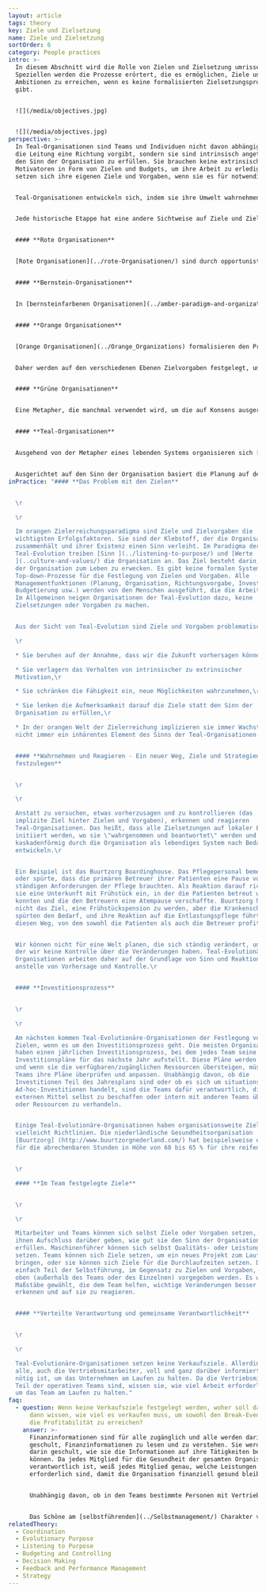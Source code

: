 ```yaml
---
layout: article
tags: theory
key: Ziele und Zielsetzung
name: Ziele und Zielsetzung
sortOrder: 6
category: People practices
intro: >-
  In diesem Abschnitt wird die Rolle von Zielen und Zielsetzung umrissen. Im
  Speziellen werden die Prozesse erörtert, die es ermöglichen, Ziele und
  Ambitionen zu erreichen, wenn es keine formalisierten Zielsetzungsprozesse
  gibt.


  ![](/media/objectives.jpg)


  ![](/media/objectives.jpg)
perspective: >-
  In Teal-Organisationen sind Teams und Individuen nicht davon abhängig, dass
  die Leitung eine Richtung vorgibt, sondern sie sind intrinsisch angetrieben,
  den Sinn der Organisation zu erfüllen. Sie brauchen keine extrinsischen
  Motivatoren in Form von Zielen und Budgets, um ihre Arbeit zu erledigen. Sie
  setzen sich ihre eigenen Ziele und Vorgaben, wenn sie es für notwendig halten.


  Teal-Organisationen entwickeln sich, indem sie ihre Umwelt wahrnehmen und auf sie reagieren. Der Prozess des Eingehens auf den [evolutionären Sinn](../evolutionärer-Sinn/) wird genutzt, um über die nächsten Schritte für ein Team oder die gesamte Organisation zu entscheiden.


  Jede historische Etappe hat eine andere Sichtweise auf Ziele und Zielsetzungen sowie sehr unterschiedliche Praktiken hervorgebracht:


  #### **Rote Organisationen**


  [Rote Organisationen](../rote-Organisationen/) sind durch opportunistisches und oft reaktives Verhalten gekennzeichnet. Die Festlegung von Zielen ist kein formeller Prozess, sondern ein inhärenter Aspekt des Schutzes und/oder der Erweiterung der eigenen Machtposition.


  #### **Bernstein-Organisationen**


  In [bernsteinfarbenen Organisationen](../amber-paradigm-and-organizations/) werden die Ziele von der obersten Führungsebene festgelegt. Der einzige Beitrag der unteren Ebenen sind technische oder betriebliche Informationen, entweder im Rahmen ihrer Aufgaben oder auf besondere Anfrage von oben. Die Umsetzung der Pläne zur Erreichung dieser Ziele erfolgt in Form von Anweisungen an die unteren Ebenen, wobei die Zielvorgaben Teil der Anweisungen sind. Die Mitarbeiter haben nur wenig direkten Kontakt mit der obersten Führungsebene und es wird von ihnen erwartet, dass sie Befehle befolgen, auch wenn ihre Erfahrung bzw. ihr Wissen über die örtlichen Gegebenheiten andere Handlungen nahelegen.


  #### **Orange Organisationen**


  [Orange Organisationen](../Orange_Organizations) formalisieren den Prozess der strategischen Planung, indem sie Vision, Mission, Werte und Ziele als Teil eines formalen Planungsprozesses und durch die Brille der Organisation als Maschine festlegen. Dies beginnt auf der Ebene des Vorstands und der Geschäftsleitung, gefolgt von den Geschäftseinheiten, Teams oder Abteilungen. Von diesen unteren Ebenen wird erwartet, dass sie ihre eigenen strategischen Pläne entwickeln, die auf die Vision, Mission und Ziele des Unternehmens abgestimmt sind.


  Daher werden auf den verschiedenen Ebenen Zielvorgaben festgelegt, um die Ziele zu erreichen. Dies ist Teil des Übergangs von der "Befehl- und Kontrollmethode" von [Bernstein](../amber-paradigm-and-organizations/) zu einer "Vorhersage- und Kontrollmethode". Die oberste Führungsebene formuliert die Gesamtrichtung und -strategie, die in Form von Zielvorgaben, Zielen und Zielsetzungen an die gesamte Organisation weitergegeben werden. Die Führungskräfte und Mitarbeiter haben die Freiheit, ihre Kreativität einzusetzen, um diese Ziele zu erreichen, und können Anreize dafür erhalten, dies zu tun. Bei einer guten Ausrichtung haben das mittlere Management und bis zu einem gewissen Grad auch die unteren Ebenen die Freiheit zu bestimmen, wie sie ihre Ziele erreichen wollen. Wenn dieser Ansatz nicht gut durchdacht ist, kann er dazu führen, dass Zielvorgaben aus dem Auge verloren werden und Teams manchmal gegeneinander arbeiten, um ihre eigenen Ziele zu erreichen.


  #### **Grüne Organisationen**


  Eine Metapher, die manchmal verwendet wird, um die auf Konsens ausgerichtete [grüne Organisation] (../green-paradigm-and-organizations/) zu beschreiben, ist die der "Familie". Grüne Organisationen haben ein Unbehagen gegenüber Macht und Hierarchie und verlagern Autorität und Entscheidungsfindung von Managern auf Mitarbeiter. In der Praxis haben erfolgreiche grüne Organisationen durchaus hierarchische Strukturen. Manager agieren oft als dienende Führungskräfte, die ihre Mitarbeiter unterstützen und fördern. Ziele und Vorgaben werden oft im Konsens auf Teamebene festgelegt, um eine vordefinierte Vision und Mission zu unterstützen.


  #### **Teal-Organisationen**


  Ausgehend von der Metapher eines lebenden Systems organisieren sich [Teal-Organisationen](../teal-paradigm-and-organizations/) auf der Basis eines klaren Gefühls für [Sinn](../listening-to-purpose/). Dies ist kein Sinn (Mission), der von der obersten Leitung vorgegeben wird, sondern ein Sinn, der sich entwickeln kann und von allen Mitgliedern der Organisation geteilt wird.


  Ausgerichtet auf den Sinn der Organisation basiert die Planung auf dem Prinzip "Erkennen und Reagieren", wobei der Schwerpunkt auf einem agilen Ansatz liegt, um praktikable Lösungen zu finden. Dieser anpassungsfähige Prozess ähnelt den Prinzipien von Lean Start-up und [Softwareentwicklung](https://en.wikipedia.org/wiki/Agile_software_development%7Cagile). Die Entscheidungsfindung erfolgt innerhalb eines Rahmens von organisationsweiten Werten und wird durch einen [Beratungsprozess](../Entscheidungsfindung/) abgestimmt. Die Strategie ergibt sich organisch aus der Interaktion der Mitarbeiter mit dem organisatorischen Umfeld von Teal. Mitarbeiter, die sich selbst führen, können sich selbst Ziele setzen, oder ein Team kann sich auf ein Ziel einigen, z. B. eine schnellere Durchlaufzeit, aber es gibt keine Umsatz-, Effizienz- oder andere Ziele. Durch die Einholung von Ratschlägen von Kollegen und Fachleuten, bevor ein Projekt oder eine Veränderung in Angriff genommen wird, wird sichergestellt, dass alle Aspekte, einschließlich der finanziellen Aspekte, in Betracht gezogen werden. Teil des Wertesystems ist, dass kein einzelnes Mitglied oder eine Gruppe von Mitgliedern die Organisation durch unüberlegte oder eigennützige Aktionen oder Projekte gefährden darf.
inPractice: "#### **Das Problem mit den Zielen**


  \r

  \r

  Im orangen Zielerreichungsparadigma sind Ziele und Zielvorgaben die
  wichtigsten Erfolgsfaktoren. Sie sind der Klebstoff, der die Organisation
  zusammenhält und ihrer Existenz einen Sinn verleiht. Im Paradigma der
  Teal-Evolution treiben [Sinn ](../listening-to-purpose/) und [Werte
  ](..culture-and-values/) die Organisation an. Das Ziel besteht darin, den Sinn
  der Organisation zum Leben zu erwecken. Es gibt keine formalen Systeme oder
  Top-down-Prozesse für die Festlegung von Zielen und Vorgaben. Alle
  Managementfunktionen (Planung, Organisation, Richtungsvorgabe, Investitionen,
  Budgetierung usw.) werden von den Menschen ausgeführt, die die Arbeit machen.
  Im Allgemeinen neigen Organisationen der Teal-Evolution dazu, keine
  Zielsetzungen oder Vorgaben zu machen.


  Aus der Sicht von Teal-Evolution sind Ziele und Vorgaben problematisch:\r

  \r

  * Sie beruhen auf der Annahme, dass wir die Zukunft vorhersagen können,\r

  * Sie verlagern das Verhalten von intrinsischer zu extrinsischer
  Motivation,\r

  * Sie schränken die Fähigkeit ein, neue Möglichkeiten wahrzunehmen,\r

  * Sie lenken die Aufmerksamkeit darauf die Ziele statt den Sinn der
  Organisation zu erfüllen,\r

  * In der orangen Welt der Zielerreichung implizieren sie immer Wachstum, was
  nicht immer ein inhärentes Element des Sinns der Teal-Organisationen ist.


  #### **Wahrnehmen und Reagieren - Ein neuer Weg, Ziele und Strategien
  festzulegen**


  \r

  \r

  Anstatt zu versuchen, etwas vorherzusagen und zu kontrollieren (das
  implizite Ziel hinter Zielen und Vorgaben), erkennen und reagieren
  Teal-Organisationen. Das heißt, dass alle Zielsetzungen auf lokaler Ebene
  initiiert werden, wo sie \"wahrgenommen und beantwortet\" werden und sich dann
  kaskadenförmig durch die Organisation als lebendiges System nach Bedarf
  entwickeln.\r


  Ein Beispiel ist das Buurtzorg Boardinghouse. Das Pflegepersonal bemerkte
  oder spürte, dass die primären Betreuer ihrer Patienten eine Pause von den
  ständigen Anforderungen der Pflege brauchten. Als Reaktion darauf richteten
  sie eine Unterkunft mit Frühstück ein, in der die Patienten betreut werden
  konnten und die den Betreuern eine Atempause verschaffte. Buurtzorg hatte
  nicht das Ziel, eine Frühstückspension zu werden, aber die Krankenschwestern
  spürten den Bedarf, und ihre Reaktion auf die Entlastungspflege führte sie auf
  diesen Weg, von dem sowohl die Patienten als auch die Betreuer profitieren.


  Wir können nicht für eine Welt planen, die sich ständig verändert, und in
  der wir keine Kontrolle über die Veränderungen haben. Teal-Evolutionäre
  Organisationen arbeiten daher auf der Grundlage von Sinn und Reaktion,
  anstelle von Vorhersage und Kontrolle.\r


  #### **Investitionsprozess**


  \r

  \r

  Am nächsten kommen Teal-Evolutionäre-Organisationen der Festlegung von
  Zielen, wenn es um den Investitionsprozess geht. Die meisten Organisationen
  haben einen jährlichen Investitionsprozess, bei dem jedes Team seine
  Investitionspläne für das nächste Jahr aufstellt. Diese Pläne werden addiert,
  und wenn sie die verfügbaren/zugänglichen Ressourcen übersteigen, müssen die
  Teams ihre Pläne überprüfen und anpassen. Unabhängig davon, ob die
  Investitionen Teil des Jahresplans sind oder ob es sich um situationsbedingte
  Ad-hoc-Investitionen handelt, sind die Teams dafür verantwortlich, die
  externen Mittel selbst zu beschaffen oder intern mit anderen Teams über Mittel
  oder Ressourcen zu verhandeln.


  Einige Teal-Evolutionäre-Organisationen haben organisationsweite Ziele oder
  vielleicht Richtlinien. Die niederländische Gesundheitsorganisation
  [Buurtzorg] (http://www.buurtzorgnederland.com/) hat beispielsweise ein Ziel
  für die abrechenbaren Stunden in Höhe von 60 bis 65 % für ihre reifen Teams.\r


  \r

  #### **Im Team festgelegte Ziele**


  \r

  \r

  Mitarbeiter und Teams können sich selbst Ziele oder Vorgaben setzen, die
  ihnen Aufschluss darüber geben, wie gut sie den Sinn der Organisation
  erfüllen. Maschinenführer können sich selbst Qualitäts- oder Leistungsziele
  setzen. Teams können sich Ziele setzen, um ein neues Projekt zum Laufen zu
  bringen, oder sie können sich Ziele für die Durchlaufzeiten setzen. Dies ist
  einfach Teil der Selbstführung, im Gegensatz zu Zielen und Vorgaben, die von
  oben (außerhalb des Teams oder des Einzelnen) vorgegeben werden. Es werden
  Maßstäbe gewählt, die dem Team helfen, wichtige Veränderungen besser zu
  erkennen und auf sie zu reagieren.


  #### **Verteilte Verantwortung und gemeinsame Verantwortlichkeit**


  \r

  \r

  Teal-Evolutionäre-Organisationen setzen keine Verkaufsziele. Allerdings sind
  alle, auch die Vertriebsmitarbeiter, voll und ganz darüber informiert, was
  nötig ist, um das Unternehmen am Laufen zu halten. Da die Vertriebsmitarbeiter
  Teil der operativen Teams sind, wissen sie, wie viel Arbeit erforderlich ist,
  um das Team am Laufen zu halten."
faq:
  - question: Wenn keine Verkaufsziele festgelegt werden, woher soll das Unternehmen
      dann wissen, wie viel es verkaufen muss, um sowohl den Break-Even als auch
      die Profitabilität zu erreichen?
    answer: >-
      Finanzinformationen sind für alle zugänglich und alle werden darin
      geschult, Finanzinformationen zu lesen und zu verstehen. Sie werden auch
      darin geschult, wie sie die Informationen auf ihre Tätigkeiten beziehen
      können. Da jedes Mitglied für die Gesundheit der gesamten Organisation
      verantwortlich ist, weiß jedes Mitglied genau, welche Leistungen
      erforderlich sind, damit die Organisation finanziell gesund bleibt.


      Unabhängig davon, ob in den Teams bestimmte Personen mit Vertriebsaufgaben betraut sind oder ob sie im Rahmen ihrer laufenden Aufgaben für den Vertrieb zuständig sind, hat jeder eine klare Vorstellung davon, was auf dem Markt passiert, welche Bedürfnisse die Kunden haben und welche anderen Angebote es gibt.


      Das Schöne am [selbstführenden](../Selbstmanagement/) Charakter von [Teal-Organisationen](../Teal-Paradigma-und-Organisationen/) ist, dass sie in Echtzeit Marktveränderungen wahrnehmen und sich an sie anpassen können. Orange Zielerreichungs-Organisationen müssen auf Rückmeldungen von Vertriebsteams und Marktforschung warten, dann einen mühsamen Zielsetzungs- und Entscheidungsfindungsprozess durchlaufen und dann Änderungen umsetzen.
relatedTheory:
  - Coordination
  - Evolutionary Purpose
  - Listening to Purpose
  - Budgeting and Controlling
  - Decision Making
  - Feedback and Performance Management
  - Strategy
---
```

